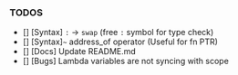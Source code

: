 ### TODOS
- [] [Syntax] `:` -> `swap` (free `:` symbol for type check)
- [] [Syntax]`~` address_of operator (Useful for fn PTR)
- [] [Docs] Update README.md
- [] [Bugs] Lambda variables are not syncing with scope
